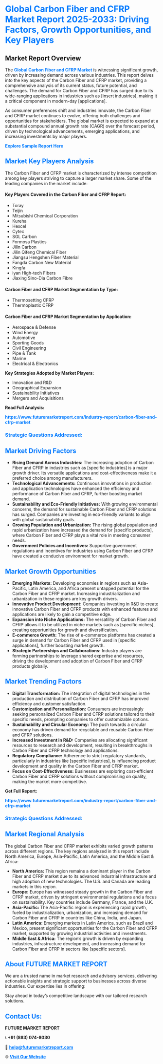 <h1 style="color: #007BFF;">Global Carbon Fiber and CFRP Market Report 2025-2033: Driving Factors, Growth Opportunities, and Key Players</h1>

<section id="overview">
<h2>Market Report Overview</h2>
<p>The <a href="https://www.futuremarketreport.com/industry-report/carbon-fiber-and-cfrp-market" style="color: #007BFF; text-decoration: none;"><strong>Global Carbon Fiber and CFRP Market</strong></a> is witnessing significant growth, driven by increasing demand across various industries. This report delves into the key aspects of the Carbon Fiber and CFRP market, providing a comprehensive analysis of its current status, future potential, and challenges. The demand for Carbon Fiber and CFRP has surged due to its wide-ranging applications in industries such as [insert industries], making it a critical component in modern-day [applications].</p>
<p>As consumer preferences shift and industries innovate, the Carbon Fiber and CFRP market continues to evolve, offering both challenges and opportunities for stakeholders. The global market is expected to expand at a substantial compound annual growth rate (CAGR) over the forecast period, driven by technological advancements, emerging applications, and increasing investments by major players.</p>
</section>

<section id="overview">
<p><a href="https://www.futuremarketreport.com/request-sample/reportId=84685" style="color: #007BFF; text-decoration: none;"><strong>Explore Sample Report Here</strong></a></p>
</section>

<section id="key-players">
<h2 style="color: #007BFF;">Market Key Players Analysis</h2>
<p>The Carbon Fiber and CFRP market is characterized by intense competition among key players striving to capture a larger market share. Some of the leading companies in the market include:</p>
<h4>Key Players Covered in the Carbon Fiber and CFRP Report:</h4>
<ul><li>Toray</li><li>Teijin</li><li>Mitsubishi Chemical Corporation</li><li>Kureha</li><li>Hexcel</li><li>Cytec</li><li>SGL Carbon</li><li>Formosa Plastics</li><li>Jilin Carbon</li><li>Jilin Qifeng Chemical Fiber</li><li>Jiangsu Hengshen Fiber Material</li><li>Fangda Carbon New Material</li><li>Kingfa</li><li>iyan High-tech Fibers</li><li>Jiaxing Sino-Dia Carbon Fibre</li></ul>
<h4>Carbon Fiber and CFRP Market Segmentation by Type:</h4>
<ul><li>Thermosetting CFRP</li><li>Thermoplastic CFRP</li></ul>

<h4>Carbon Fiber and CFRP Market Segmentation by Application:</h4>
<ul><li>Aerospace &amp; Defense</li><li>Wind Energy</li><li>Automotive</li><li>Sporting Goods</li><li>Civil Engineering</li><li>Pipe &amp; Tank</li><li>Marine</li><li>Electrical &amp; Electronics</li></ul>
<p><strong>Key Strategies Adopted by Market Players:</strong></p>
<ul>
<li>Innovation and R&D</li>
<li>Geographical Expansion</li>
<li>Sustainability Initiatives</li>
<li>Mergers and Acquisitions</li>
</ul>
</section>

<section>
<p><strong>Read Full Analysis: </strong></p><a href="https://www.futuremarketreport.com/industry-report/carbon-fiber-and-cfrp-market" style="color: #007BFF; text-decoration: none;"><strong>https://www.futuremarketreport.com/industry-report/carbon-fiber-and-cfrp-market</strong></a>
<h3 style="color: #007BFF;">Strategic Questions Addressed:</h3>
</section>

<section id="driving-factors">
<h2 style="color: #007BFF;">Market Driving Factors</h2>
<ul>
<li><strong>Rising Demand Across Industries:</strong> The increasing adoption of Carbon Fiber and CFRP in industries such as [specific industries] is a major growth driver. Its versatile applications and cost-effectiveness make it a preferred choice among manufacturers.</li>
<li><strong>Technological Advancements:</strong> Continuous innovations in production and application technologies have enhanced the efficiency and performance of Carbon Fiber and CFRP, further boosting market demand.</li>
<li><strong>Sustainability and Eco-Friendly Initiatives:</strong> With growing environmental concerns, the demand for sustainable Carbon Fiber and CFRP solutions has surged. Companies are investing in eco-friendly variants to align with global sustainability goals.</li>
<li><strong>Growing Population and Urbanization:</strong> The rising global population and rapid urbanization have increased the demand for [specific products], where Carbon Fiber and CFRP plays a vital role in meeting consumer needs.</li>
<li><strong>Government Policies and Incentives:</strong> Supportive government regulations and incentives for industries using Carbon Fiber and CFRP have created a conducive environment for market growth.</li>
</ul>
</section>

<section id="growth-opportunities">
<h2 style="color: #007BFF;">Market Growth Opportunities</h2>
<ul>
<li><strong>Emerging Markets:</strong> Developing economies in regions such as Asia-Pacific, Latin America, and Africa present untapped potential for the Carbon Fiber and CFRP market. Increasing industrialization and urbanization in these regions are key growth drivers.</li>
<li><strong>Innovative Product Development:</strong> Companies investing in R&D to create innovative Carbon Fiber and CFRP products with enhanced features and applications are likely to gain a competitive edge.</li>
<li><strong>Expansion into Niche Applications:</strong> The versatility of Carbon Fiber and CFRP allows it to be utilized in niche markets such as [specific niches], creating opportunities for growth and diversification.</li>
<li><strong>E-commerce Growth:</strong> The rise of e-commerce platforms has created a surge in demand for Carbon Fiber and CFRP used in [specific applications], further boosting market growth.</li>
<li><strong>Strategic Partnerships and Collaborations:</strong> Industry players are forming partnerships to leverage shared expertise and resources, driving the development and adoption of Carbon Fiber and CFRP products globally.</li>
</ul>
</section>

<section id="trending-factors">
<h2 style="color: #007BFF;">Market Trending Factors</h2>
<ul>
<li><strong>Digital Transformation:</strong> The integration of digital technologies in the production and distribution of Carbon Fiber and CFRP has improved efficiency and customer satisfaction.</li>
<li><strong>Customization and Personalization:</strong> Consumers are increasingly seeking personalized Carbon Fiber and CFRP solutions tailored to their specific needs, prompting companies to offer customizable options.</li>
<li><strong>Sustainability and Circular Economy:</strong> The push towards a circular economy has driven demand for recyclable and reusable Carbon Fiber and CFRP solutions.</li>
<li><strong>Increased Investment in R&D:</strong> Companies are allocating significant resources to research and development, resulting in breakthroughs in Carbon Fiber and CFRP technology and applications.</li>
<li><strong>Regulatory Compliance:</strong> Adherence to strict regulatory standards, particularly in industries like [specific industries], is influencing product development and quality in the Carbon Fiber and CFRP market.</li>
<li><strong>Focus on Cost-Effectiveness:</strong> Businesses are exploring cost-efficient Carbon Fiber and CFRP solutions without compromising on quality, making the market more competitive.</li>
</ul>
</section>

<section>
<p><strong>Get Full Report: </strong></p><a href="https://www.futuremarketreport.com/industry-report/carbon-fiber-and-cfrp-market" style="color: #007BFF; text-decoration: none;"><strong>https://www.futuremarketreport.com/industry-report/carbon-fiber-and-cfrp-market</strong></a>
<h3 style="color: #007BFF;">Strategic Questions Addressed:</h3>
</section>


<section id="regional-analysis">
<h2 style="color: #007BFF;">Market Regional Analysis</h2>
<p>The global Carbon Fiber and CFRP market exhibits varied growth patterns across different regions. The key regions analyzed in this report include North America, Europe, Asia-Pacific, Latin America, and the Middle East & Africa:</p>
<ul>
<li><strong>North America:</strong> This region remains a dominant player in the Carbon Fiber and CFRP market due to its advanced industrial infrastructure and high adoption of new technologies. The U.S. and Canada are leading markets in this region.</li>
<li><strong>Europe:</strong> Europe has witnessed steady growth in the Carbon Fiber and CFRP market, driven by stringent environmental regulations and a focus on sustainability. Key countries include Germany, France, and the U.K.</li>
<li><strong>Asia-Pacific:</strong> The Asia-Pacific region is experiencing rapid growth, fueled by industrialization, urbanization, and increasing demand for Carbon Fiber and CFRP in countries like China, India, and Japan.</li>
<li><strong>Latin America:</strong> Emerging markets in Latin America, such as Brazil and Mexico, present significant opportunities for the Carbon Fiber and CFRP market, supported by growing industrial activities and investments.</li>
<li><strong>Middle East & Africa:</strong> The region’s growth is driven by expanding industries, infrastructure development, and increasing demand for Carbon Fiber and CFRP in sectors like [specific sectors].</li>
</ul>
</section>

<footer>
<h2 style="color: #007BFF;">About FUTURE MARKET REPORT</h2>
<p>We are a trusted name in market research and advisory services, delivering actionable insights and strategic support to businesses across diverse industries. Our expertise lies in offering:</p>

<p>Stay ahead in today’s competitive landscape with our tailored research solutions.</p>

<h2 style="color: #007BFF;">Contact Us:</h2>
<p><strong>FUTURE MARKET REPORT</strong></p>
<p>📞 <strong>+91 (883) 074-8030</strong></p>
<p>📧 <strong><a href="mailto:help@futuremarketreport.com" style="color: #007BFF;">help@futuremarketreport.com</a></strong></p>
<p>🌐 <strong><a href="https://www.futuremarketreport.com/" style="color: #007BFF;">Visit Our Website</a></strong></p>
</footer>